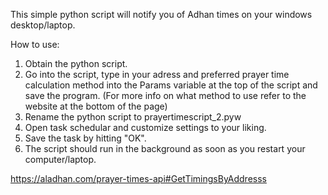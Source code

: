 This simple python script will notify you of Adhan times on your windows desktop/laptop.

How to use:

1. Obtain the python script.
2. Go into the script, type in your adress and preferred prayer time calculation method into the Params variable at the top of the script and save the program. (For more info on what method to use refer to the website at the bottom of the page)
3. Rename the python script to prayertimescript_2.pyw
4. Open task schedular and customize settings to your liking.
5. Save the task by hitting "OK".
6. The script should run in the background as soon as you restart your computer/laptop.

https://aladhan.com/prayer-times-api#GetTimingsByAddresss
